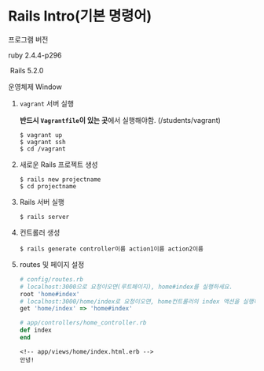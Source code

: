 # Rails Intro(기본 명령어)

프로그램 버전

ruby 2.4.4-p296 

 Rails 5.2.0

운영체제 Window

1. `vagrant` 서버 실행

   **반드시 `Vagrantfile`이 있는 곳**에서 실행해야함. (/students/vagrant)

   ```console
   $ vagrant up
   $ vagrant ssh
   $ cd /vagrant
   ```

   

2. 새로운 Rails 프로젝트 생성

   ```console
   $ rails new projectname
   $ cd projectname
   ```

   

3. Rails 서버 실행

   ```console
   $ rails server
   ```

4. 컨트롤러 생성

   ```console
   $ rails generate controller이름 action1이름 action2이름
   ```

   

5. routes 및 페이지 설정

   ```ruby
   # config/routes.rb
   # localhost:3000으로 요청이오면(루트페이지), home#index를 실행하세요.
   root 'home#index'
   # localhost:3000/home/index로 요청이오면, home컨트롤러의 index 액션을 실행하세요.
   get 'home/index' => 'home#index'
   ```

   ```ruby
   # app/controllers/home_controller.rb
   def index
   end
   ```

   ```erb
   <!-- app/views/home/index.html.erb -->
   안녕!
   ```
